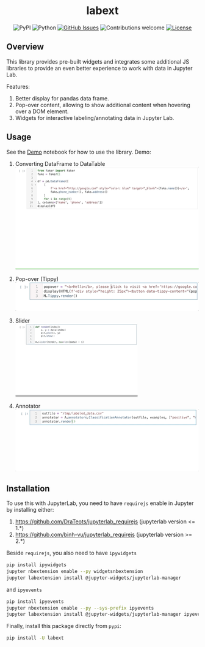 <h1 align="center">labext</h1>

<div align="center">

![PyPI](https://img.shields.io/pypi/v/labext)
![Python](https://img.shields.io/badge/python-v3.6+-blue.svg)
[![GitHub Issues](https://img.shields.io/github/issues/binh-vu/labext.svg)](https://github.com/binh-vu/labext/issues)
![Contributions welcome](https://img.shields.io/badge/contributions-welcome-orange.svg)
[![License](https://img.shields.io/badge/license-MIT-blue.svg)](https://opensource.org/licenses/MIT)

</div>

## Overview

This library provides pre-built widgets and integrates some additional JS libraries to provide an even better experience to work with data in Jupyter Lab.

Features:
1. Better display for pandas data frame.
2. Pop-over content, allowing to show additional content when hovering over a DOM element. 
3. Widgets for interactive labeling/annotating data in Jupyter Lab. 

## Usage

See the [Demo](./demo.ipynb) notebook for how to use the library. Demo:

1. Converting DataFrame to DataTable
<br/>![DataTable](./assets/datatable.gif)

2. Pop-over (Tippy)
<br/>![Tippy](./assets/tippy.gif)

3. Slider
<br/>![Slider](./assets/slider.gif)

4. Annotator 
<br/>![Annotator](./assets/annotator.gif)


## Installation

To use this with JupyterLab, you need to have `requirejs` enable in Jupyter by installing either:

1. https://github.com/DraTeots/jupyterlab_requirejs (jupyterlab version <= 1.*)
2. https://github.com/binh-vu/jupyterlab_requirejs  (jupyterlab version >= 2.*)

Beside `requirejs`, you also need to have `ipywidgets`

```bash
pip install ipywidgets
jupyter nbextension enable --py widgetsnbextension
jupyter labextension install @jupyter-widgets/jupyterlab-manager
```

and `ipyevents`

```bash
pip install ipyevents
jupyter nbextension enable --py --sys-prefix ipyevents
jupyter labextension install @jupyter-widgets/jupyterlab-manager ipyevents
```

Finally, install this package directly from `pypi`:

```bash
pip install -U labext
``` 